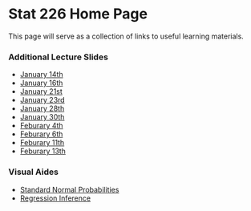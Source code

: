 Stat 226 Home Page
========================================================

This page will serve as a collection of links to useful learning materials.

### Additional Lecture Slides

* [January 14th](http://cpsievert.github.io/slides/stat226/0114)
* [January 16th](http://cpsievert.github.io/slides/stat226/0116)
* [January 21st](http://cpsievert.github.io/slides/stat226/0121)
* [January 23rd](http://cpsievert.github.io/slides/stat226/0123)
* [January 28th](http://cpsievert.github.io/slides/stat226/0128)
* [January 30th](http://cpsievert.github.io/slides/stat226/0130)
* [Feburary 4th](http://cpsievert.github.io/slides/stat226/0204)
* [Feburary 6th](http://cpsievert.github.io/slides/stat226/0206)
* [Feburary 11th](http://cpsievert.github.io/slides/stat226/0211)
* [Feburary 13th](http://cpsievert.github.io/slides/stat226/0213)

### Visual Aides

* [Standard Normal Probabilities](http://glimmer.rstudio.com/cpsievert/cdf)
* [Regression Inference](http://glimmer.rstudio.com/cpsievert/regInf2/)
